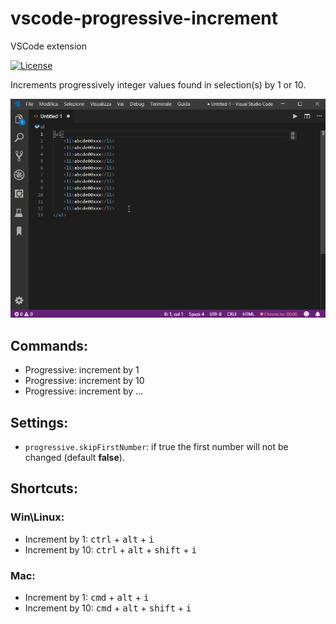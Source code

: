 # vscode-progressive-increment

VSCode extension

[![License](https://img.shields.io/badge/license-MIT-blue.svg?style=flat-square)](https://github.com/narsenico/vscode-progressive-increment/blob/master/LICENSE)

Increments progressively integer values found in selection(s) by 1 or 10.

![screenshot](demo.gif)

## Commands:
- Progressive: increment by 1
- Progressive: increment by 10
- Progressive: increment by ...

## Settings:
- ```progressive.skipFirstNumber```:
if true the first number will not be changed (default **false**).

## Shortcuts:

### Win\Linux:
- Increment by 1:  <kbd>ctrl</kbd> + <kbd>alt</kbd> + <kbd>i</kbd>
- Increment by 10: <kbd>ctrl</kbd> + <kbd>alt</kbd> + <kbd>shift</kbd> + <kbd>i</kbd>

### Mac:
- Increment by 1:  <kbd>cmd</kbd> + <kbd>alt</kbd> + <kbd>i</kbd>
- Increment by 10: <kbd>cmd</kbd> + <kbd>alt</kbd> + <kbd>shift</kbd> + <kbd>i</kbd>
